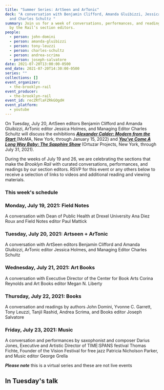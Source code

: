 ```yaml
---
title: "Summer Series: ArtSeen and ArTonic"
deck: "A conversation with Benjamin Clifford, Amanda Gluibizzi, Jessica Holmes,
  and Charles Schultz "
summary: Join us for a week of conversations, performances, and readings curated
  by the Rail’s section editors.
people:
  - person: john-domini
  - person: amanda-gluibizzi
  - person: tony-leuzzi
  - person: charles-schultz
  - person: andrea-scrima
  - person: joseph-salvatore
date: 2021-07-20T13:00:00-0500
end_date: 2021-07-20T14:30:00-0500
series: ""
collections: []
event_organizer:
  - the-brooklyn-rail
event_producer:
  - the-brooklyn-rail
event_id: recZRflaFZRkGOgdH
event_platform:
  - youtube
---
```

On Tuesday, July 20, ArtSeen editors Benjamin Clifford and Amanda Gluibizzi, ArTonic editor Jessica Holmes, and Managing Editor Charles Schultz will discuss the exhibitions *[**Alexander Calder: Modern from the Start** ](https://www.moma.org/calendar/exhibitions/5209)*(MoMA, New York, through January 15, 2022) and ***[You've Come A Long Way Baby: The Sapphire Show](https://www.ortuzarprojects.com/exhibitions/youve-come-a-long-way-baby-the-sapphire-show)*** (Ortuzar Projects, New York, through July 31, 2021). 

During the weeks of July 19 and 26, we are celebrating the sections that make the *Brooklyn Rail* with curated  conversations, performances, and readings by our section editors. RSVP for this event or any others below to receive a selection of links to videos and additional reading and viewing materials. 



### This week's schedule



### Monday, July 19, 2021: Field Notes 

A conversation with Dean of Public Health at Drexel University Ana Diez Roux and Field Notes editor Paul Mattick 

### Tuesday, July 20, 2021: Artseen + ArTonic

A conversation with ArtSeen editors Benjamin Clifford and Amanda Gluibizzi, ArTonic editor Jessica Holmes, and Managing Editor Charles Schultz 

### Wednesday, July 21, 2021: Art Books

A conversation with Executive Director of the Center for Book Arts Corina Reynolds and Art Books editor Megan N. Liberty 

### Thursday, July 22, 2021: Books

A conversation and readings by authors John Domini, Yvonne C. Garrett, Tony Leuzzi, Tanjil Rashid, Andrea Scrima, and Books editor Joseph Salvatore 

### Friday, July 23, 2021: Music

A conversation and performances by saxophonist and composer Darius Jones, Executive and Artistic Director of TIME:SPANS festival Thomas Fichte, Founder of the Vision Festival for free jazz Patricia Nicholson Parker, and Music editor George Grella 

***Please note*** this is a virtual series and these are not live events



## In Tuesday's talk